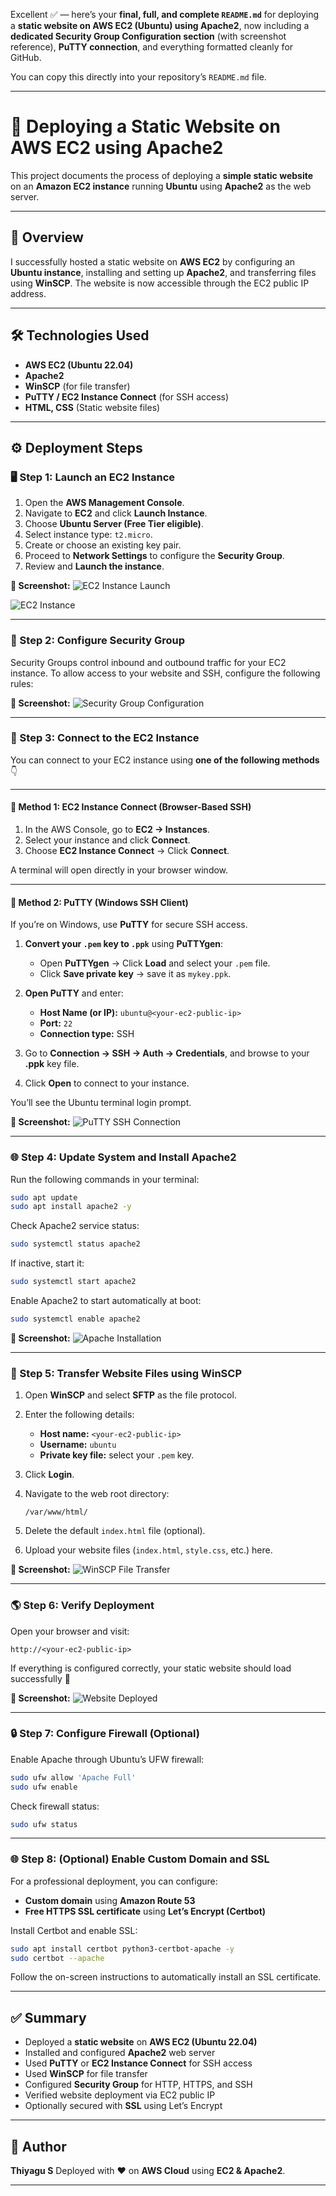 Excellent ✅ — here’s your **final, full, and complete `README.md`** for deploying a **static website on AWS EC2 (Ubuntu) using Apache2**, now including a **dedicated Security Group Configuration section** (with screenshot reference), **PuTTY connection**, and everything formatted cleanly for GitHub.

You can copy this directly into your repository’s `README.md` file.

---

# 🚀 Deploying a Static Website on AWS EC2 using Apache2

This project documents the process of deploying a **simple static website** on an **Amazon EC2 instance** running **Ubuntu** using **Apache2** as the web server.

---

## 🧠 Overview

I successfully hosted a static website on **AWS EC2** by configuring an **Ubuntu instance**, installing and setting up **Apache2**, and transferring files using **WinSCP**.
The website is now accessible through the EC2 public IP address.

---

## 🛠️ Technologies Used

* **AWS EC2 (Ubuntu 22.04)**
* **Apache2**
* **WinSCP** (for file transfer)
* **PuTTY / EC2 Instance Connect** (for SSH access)
* **HTML, CSS** (Static website files)

---

## ⚙️ Deployment Steps

### 🖥️ Step 1: Launch an EC2 Instance

1. Open the **AWS Management Console**.
2. Navigate to **EC2** and click **Launch Instance**.
3. Choose **Ubuntu Server (Free Tier eligible)**.
4. Select instance type: `t2.micro`.
5. Create or choose an existing key pair.
6. Proceed to **Network Settings** to configure the **Security Group**.
7. Review and **Launch the instance**.

**📸 Screenshot:**
![EC2 Instance Launch](images/ec2-launch.png)

![EC2 Instance](images/ec2-ubuntu.png)

---

### 🔐 Step 2: Configure Security Group

Security Groups control inbound and outbound traffic for your EC2 instance.
To allow access to your website and SSH, configure the following rules:

**📸 Screenshot:**
![Security Group Configuration](images/security-group.png)

---

### 🔗 Step 3: Connect to the EC2 Instance

You can connect to your EC2 instance using **one of the following methods** 👇

---

#### 🧩 Method 1: EC2 Instance Connect (Browser-Based SSH)

1. In the AWS Console, go to **EC2 → Instances**.
2. Select your instance and click **Connect**.
3. Choose **EC2 Instance Connect** → Click **Connect**.

A terminal will open directly in your browser window.

---

#### 🧩 Method 2: PuTTY (Windows SSH Client)

If you’re on Windows, use **PuTTY** for secure SSH access.

1. **Convert your `.pem` key to `.ppk`** using **PuTTYgen**:

   * Open **PuTTYgen** → Click **Load** and select your `.pem` file.
   * Click **Save private key** → save it as `mykey.ppk`.

2. **Open PuTTY** and enter:

   * **Host Name (or IP):** `ubuntu@<your-ec2-public-ip>`
   * **Port:** `22`
   * **Connection type:** SSH

3. Go to **Connection → SSH → Auth → Credentials**,
   and browse to your **.ppk** key file.

4. Click **Open** to connect to your instance.

You’ll see the Ubuntu terminal login prompt.

**📸 Screenshot:**
![PuTTY SSH Connection](images/putty-connect.png)

---

### 🌐 Step 4: Update System and Install Apache2

Run the following commands in your terminal:

```bash
sudo apt update
sudo apt install apache2 -y
```

Check Apache2 service status:

```bash
sudo systemctl status apache2
```

If inactive, start it:

```bash
sudo systemctl start apache2
```

Enable Apache2 to start automatically at boot:

```bash
sudo systemctl enable apache2
```

**📸 Screenshot:**
![Apache Installation](images/apache-install.png)

---

### 📂 Step 5: Transfer Website Files using WinSCP

1. Open **WinSCP** and select **SFTP** as the file protocol.

2. Enter the following details:

   * **Host name:** `<your-ec2-public-ip>`
   * **Username:** `ubuntu`
   * **Private key file:** select your `.pem` key.

3. Click **Login**.

4. Navigate to the web root directory:

   ```
   /var/www/html/
   ```

5. Delete the default `index.html` file (optional).

6. Upload your website files (`index.html`, `style.css`, etc.) here.

**📸 Screenshot:**
![WinSCP File Transfer](images/winscp-transfer.png)

---

### 🌎 Step 6: Verify Deployment

Open your browser and visit:

```
http://<your-ec2-public-ip>
```

If everything is configured correctly, your static website should load successfully 🎉

**📸 Screenshot:**
![Website Deployed](images/website-deployed.png)

---

### 🔒 Step 7: Configure Firewall (Optional)

Enable Apache through Ubuntu’s UFW firewall:

```bash
sudo ufw allow 'Apache Full'
sudo ufw enable
```

Check firewall status:

```bash
sudo ufw status
```

---

### 🌐 Step 8: (Optional) Enable Custom Domain and SSL

For a professional deployment, you can configure:

* **Custom domain** using **Amazon Route 53**
* **Free HTTPS SSL certificate** using **Let’s Encrypt (Certbot)**

Install Certbot and enable SSL:

```bash
sudo apt install certbot python3-certbot-apache -y
sudo certbot --apache
```

Follow the on-screen instructions to automatically install an SSL certificate.

---

## ✅ Summary

* Deployed a **static website** on **AWS EC2 (Ubuntu 22.04)**
* Installed and configured **Apache2** web server
* Used **PuTTY** or **EC2 Instance Connect** for SSH access
* Used **WinSCP** for file transfer
* Configured **Security Group** for HTTP, HTTPS, and SSH
* Verified website deployment via EC2 public IP
* Optionally secured with **SSL** using Let’s Encrypt

---

## 👤 Author

**Thiyagu S**
Deployed with ❤️ on **AWS Cloud** using **EC2 & Apache2**.

---


